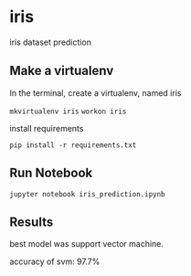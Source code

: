 # iris
iris dataset prediction

## Make a virtualenv
In the terminal, create a virtualenv, named iris

```mkvirtualenv iris```
```workon iris```

install requirements

```pip install -r requirements.txt```

## Run Notebook
```jupyter notebook iris_prediction.ipynb```

## Results
best model was support vector machine.

accuracy of svm: 97.7%
